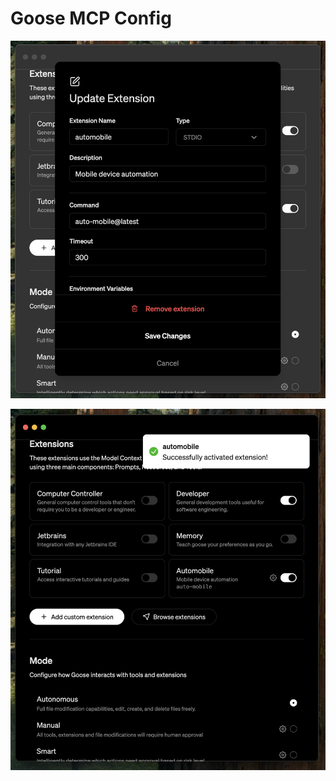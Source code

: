 # Goose MCP Config

![goose-mcp-server-setup-prod.png](../img/goose-mcp-server-setup-prod.png)

![goose-mcp-server-success.png](../img/goose-mcp-server-success.png)
